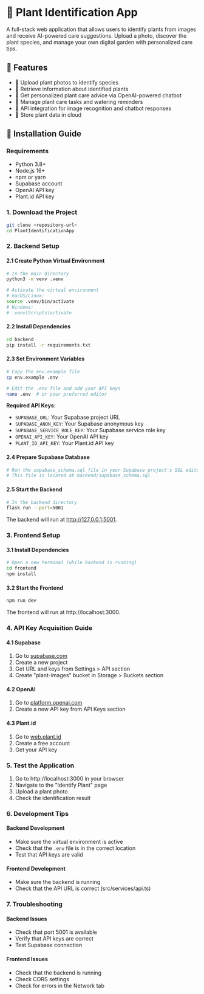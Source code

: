 # 🌿 Plant Identification App

A full-stack web application that allows users to identify plants from images and receive AI-powered care suggestions. Upload a photo, discover the plant species, and manage your own digital garden with personalized care tips.

## 🚀 Features

- 📸 Upload plant photos to identify species
- 🌱 Retrieve information about identified plants
- 🤖 Get personalized plant care advice via OpenAI-powered chatbot
- 📅 Manage plant care tasks and watering reminders
- 🔐 API integration for image recognition and chatbot responses
- 💾 Store plant data in cloud

## 🚀 Installation Guide

### Requirements
- Python 3.8+
- Node.js 16+
- npm or yarn
- Supabase account
- OpenAI API key
- Plant.id API key

### 1. Download the Project
```bash
git clone <repository-url>
cd PlantIdentificationApp
```

### 2. Backend Setup

#### 2.1 Create Python Virtual Environment
```bash
# In the main directory
python3 -m venv .venv

# Activate the virtual environment
# macOS/Linux:
source .venv/bin/activate
# Windows:
# .venv\Scripts\activate
```

#### 2.2 Install Dependencies
```bash
cd backend
pip install -r requirements.txt
```

#### 2.3 Set Environment Variables
```bash
# Copy the env.example file
cp env.example .env

# Edit the .env file and add your API keys
nano .env  # or your preferred editor
```

**Required API Keys:**
- `SUPABASE_URL`: Your Supabase project URL
- `SUPABASE_ANON_KEY`: Your Supabase anonymous key
- `SUPABASE_SERVICE_ROLE_KEY`: Your Supabase service role key
- `OPENAI_API_KEY`: Your OpenAI API key
- `PLANT_ID_API_KEY`: Your Plant.id API key

#### 2.4 Prepare Supabase Database
```bash
# Run the supabase_schema.sql file in your Supabase project's SQL editor
# This file is located at backend/supabase_schema.sql
```

#### 2.5 Start the Backend
```bash
# In the backend directory
flask run --port=5001
```
The backend will run at http://127.0.0.1:5001.

### 3. Frontend Setup

#### 3.1 Install Dependencies
```bash
# Open a new terminal (while backend is running)
cd frontend
npm install
```

#### 3.2 Start the Frontend
```bash
npm run dev
```
The frontend will run at http://localhost:3000.

### 4. API Key Acquisition Guide

#### 4.1 Supabase
1. Go to [supabase.com](https://supabase.com)
2. Create a new project
3. Get URL and keys from Settings > API section
4. Create "plant-images" bucket in Storage > Buckets section

#### 4.2 OpenAI
1. Go to [platform.openai.com](https://platform.openai.com)
2. Create a new API key from API Keys section

#### 4.3 Plant.id
1. Go to [web.plant.id](https://web.plant.id)
2. Create a free account
3. Get your API key

### 5. Test the Application

1. Go to http://localhost:3000 in your browser
2. Navigate to the "Identify Plant" page
3. Upload a plant photo
4. Check the identification result

### 6. Development Tips

#### Backend Development
- Make sure the virtual environment is active
- Check that the `.env` file is in the correct location
- Test that API keys are valid

#### Frontend Development
- Make sure the backend is running
- Check that the API URL is correct (src/services/api.ts)

### 7. Troubleshooting

#### Backend Issues
- Check that port 5001 is available
- Verify that API keys are correct
- Test Supabase connection

#### Frontend Issues
- Check that the backend is running
- Check CORS settings
- Check for errors in the Network tab


